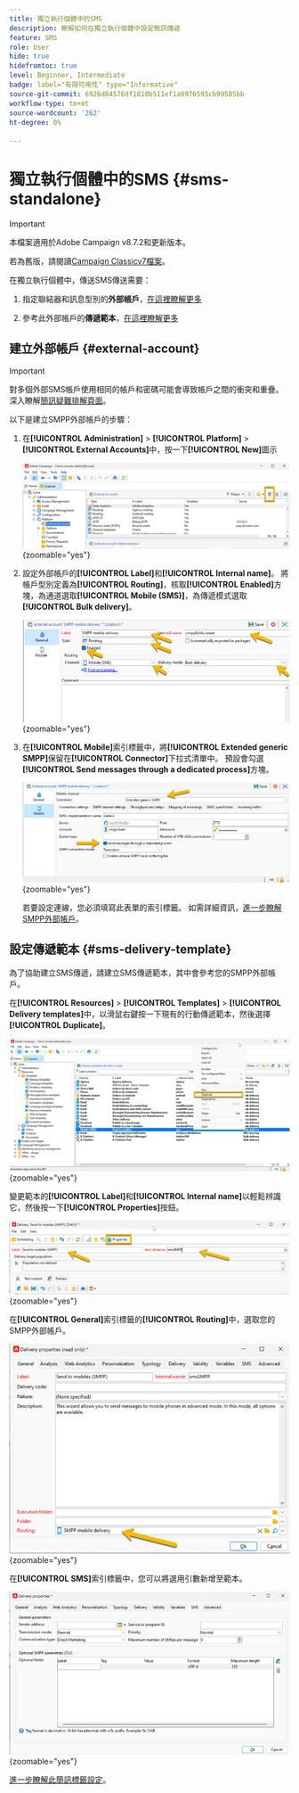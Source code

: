 ```yaml
---
title: 獨立執行個體中的SMS
description: 瞭解如何在獨立執行個體中設定簡訊傳遞
feature: SMS
role: User
hide: true
hidefromtoc: true
level: Beginner, Intermediate
badge: label="有限可用性" type="Informative"
source-git-commit: 6926d84576df1810b511ef1a9976593cb99585bb
workflow-type: tm+mt
source-wordcount: '262'
ht-degree: 0%

---
```



# 獨立執行個體中的SMS {#sms-standalone}

>[!IMPORTANT]
>
>本檔案適用於Adobe Campaign v8.7.2和更新版本。
>
>若為舊版，請閱讀[Campaign Classicv7檔案](https://experienceleague.adobe.com/zh-hant/docs/campaign-classic/using/sending-messages/sending-messages-on-mobiles/sms-set-up/sms-set-up)。

在獨立執行個體中，傳送SMS傳送需要：

1. 指定聯結器和訊息型別的&#x200B;**外部帳戶**，[在這裡瞭解更多](#external-account)

1. 參考此外部帳戶的&#x200B;**傳遞範本**，[在這裡瞭解更多](#sms-delivery-template)

## 建立外部帳戶 {#external-account}

>[!IMPORTANT]
>
>對多個外部SMS帳戶使用相同的帳戶和密碼可能會導致帳戶之間的衝突和重疊。 深入瞭解[簡訊疑難排解頁面](smpp-connection.md#sms-troubleshooting)。

以下是建立SMPP外部帳戶的步驟：

1. 在&#x200B;**[!UICONTROL Administration]** > **[!UICONTROL Platform]** > **[!UICONTROL External Accounts]**&#x200B;中，按一下&#x200B;**[!UICONTROL New]**&#x200B;圖示

   ![](assets/sms_extaccount.png){zoomable="yes"}

1. 設定外部帳戶的&#x200B;**[!UICONTROL Label]**&#x200B;和&#x200B;**[!UICONTROL Internal name]**。 將帳戶型別定義為&#x200B;**[!UICONTROL Routing]**，核取&#x200B;**[!UICONTROL Enabled]**&#x200B;方塊，為通道選取&#x200B;**[!UICONTROL Mobile (SMS)]**，為傳遞模式選取&#x200B;**[!UICONTROL Bulk delivery]**。

   ![](assets/sms_extaccount_new.png){zoomable="yes"}

1. 在&#x200B;**[!UICONTROL Mobile]**&#x200B;索引標籤中，將&#x200B;**[!UICONTROL Extended generic SMPP]**&#x200B;保留在&#x200B;**[!UICONTROL Connector]**&#x200B;下拉式清單中。
預設會勾選&#x200B;**[!UICONTROL Send messages through a dedicated process]**&#x200B;方塊。

   ![](assets/sms_extaccount_connector.png){zoomable="yes"}

   若要設定連線，您必須填寫此表單的索引標籤。 如需詳細資訊，[進一步瞭解SMPP外部帳戶](smpp-external-account.md#smpp-connection-settings)。


## 設定傳遞範本 {#sms-delivery-template}

為了協助建立SMS傳遞，請建立SMS傳遞範本，其中會參考您的SMPP外部帳戶。

在&#x200B;**[!UICONTROL Resources]** > **[!UICONTROL Templates]** > **[!UICONTROL Delivery templates]**&#x200B;中，以滑鼠右鍵按一下現有的行動傳遞範本，然後選擇&#x200B;**[!UICONTROL Duplicate]**。

![](assets/sms_template_duplicate.png){zoomable="yes"}

變更範本的&#x200B;**[!UICONTROL Label]**&#x200B;和&#x200B;**[!UICONTROL Internal name]**&#x200B;以輕鬆辨識它，然後按一下&#x200B;**[!UICONTROL Properties]**&#x200B;按鈕。

![](assets/sms_template_name.png){zoomable="yes"}

在&#x200B;**[!UICONTROL General]**&#x200B;索引標籤的&#x200B;**[!UICONTROL Routing]**&#x200B;中，選取您的SMPP外部帳戶。

![](assets/sms_template_routing.png){zoomable="yes"}

在&#x200B;**[!UICONTROL SMS]**&#x200B;索引標籤中，您可以將選用引數新增至範本。

![](assets/sms_template_properties.png){zoomable="yes"}

[進一步瞭解此簡訊標籤設定](sms-delivery-settings.md)。
